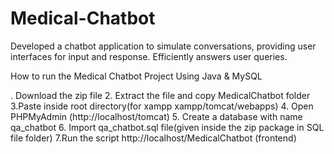 # Medical-Chatbot
Developed a chatbot application to simulate conversations, providing user interfaces for input and response. Efficiently answers user queries.


How to run the Medical Chatbot Project Using Java & MySQL

. Download the zip file
2. Extract the file and copy MedicalChatbot folder
3.Paste inside root directory(for xampp xampp/tomcat/webapps)
4. Open PHPMyAdmin (http://localhost/tomcat)
5. Create a database with name qa_chatbot
6. Import qa_chatbot.sql file(given inside the zip package in SQL file folder)
7.Run the script http://localhost/MedicalChatbot (frontend) 
